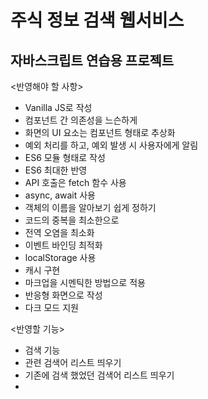 주식 정보 검색 웹서비스
==
자바스크립트 연습용 프로젝트
--

<반영해야 할 사항>

- Vanilla JS로 작성
- 컴포넌트 간 의존성을 느슨하게
- 화면의 UI 요소는 컴포넌트 형태로 추상화
- 예외 처리를 하고, 예외 발생 시 사용자에게 알림
- ES6 모듈 형태로 작성
- ES6 최대한 반영
- API 호출은 fetch 함수 사용
- async, await 사용
- 객체의 이름을 알아보기 쉽게 정하기
- 코드의 중복을 최소한으로
- 전역 오염을 최소화
- 이벤트 바인딩 최적화
- localStorage 사용
- 캐시 구현
- 마크업을 시멘틱한 방법으로 적용
- 반응형 화면으로 작성
- 다크 모드 지원

<반영할 기능>

- 검색 기능
- 관련 검색어 리스트 띄우기
- 기존에 검색 했었던 검색어 리스트 띄우기
- 
